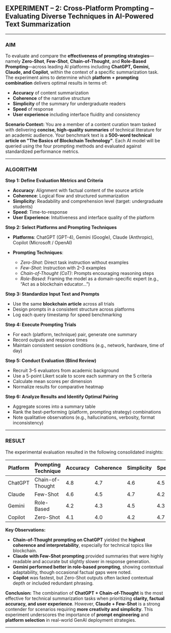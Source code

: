 
## **EXPERIMENT – 2: Cross-Platform Prompting – Evaluating Diverse Techniques in AI-Powered Text Summarization**

---

### **AIM**

To evaluate and compare the **effectiveness of prompting strategies**—namely **Zero-Shot**, **Few-Shot**, **Chain-of-Thought**, and **Role-Based Prompting**—across leading AI platforms including **ChatGPT, Gemini, Claude, and Copilot**, within the context of a specific summarization task.
The experiment aims to determine which **platform + prompting combination** delivers optimal results in terms of:

* **Accuracy** of content summarization
* **Coherence** of the narrative structure
* **Simplicity** of the summary for undergraduate readers
* **Speed** of response
* **User experience** including interface fluidity and consistency

**Scenario Context:**
You are a member of a content curation team tasked with delivering **concise, high-quality summaries** of technical literature for an academic audience. Your benchmark text is a **500-word technical article on "The Basics of Blockchain Technology"**. Each AI model will be queried using the four prompting methods and evaluated against standardized performance metrics.

---

### **ALGORITHM**

**Step 1: Define Evaluation Metrics and Criteria**

* **Accuracy**: Alignment with factual content of the source article
* **Coherence**: Logical flow and structured summarization
* **Simplicity**: Readability and comprehension level (target: undergraduate students)
* **Speed**: Time-to-response
* **User Experience**: Intuitiveness and interface quality of the platform

**Step 2: Select Platforms and Prompting Techniques**

* **Platforms**: ChatGPT (GPT-4), Gemini (Google), Claude (Anthropic), Copilot (Microsoft / OpenAI)
* **Prompting Techniques**:

  * *Zero-Shot*: Direct task instruction without examples
  * *Few-Shot*: Instruction with 2–3 examples
  * *Chain-of-Thought (CoT)*: Prompts encouraging reasoning steps
  * *Role-Based*: Framing the model as a domain-specific expert (e.g., “Act as a blockchain educator…”)

**Step 3: Standardize Input Text and Prompts**

* Use the same **blockchain article** across all trials
* Design prompts in a consistent structure across platforms
* Log each query timestamp for speed benchmarking

**Step 4: Execute Prompting Trials**

* For each (platform, technique) pair, generate one summary
* Record outputs and response times
* Maintain consistent session conditions (e.g., network, hardware, time of day)

**Step 5: Conduct Evaluation (Blind Review)**

* Recruit 3–5 evaluators from academic background
* Use a 5-point Likert scale to score each summary on the 5 criteria
* Calculate mean scores per dimension
* Normalize results for comparative heatmap

**Step 6: Analyze Results and Identify Optimal Pairing**

* Aggregate scores into a summary table
* Rank the best-performing (platform, prompting strategy) combinations
* Note qualitative observations (e.g., hallucinations, verbosity, format inconsistency)

---

### **RESULT**

The experimental evaluation resulted in the following consolidated insights:

| Platform | Prompting Technique | Accuracy | Coherence | Simplicity | Speed | UX  | Overall Rank |
| -------- | ------------------- | -------- | --------- | ---------- | ----- | --- | ------------ |
| ChatGPT  | Chain-of-Thought    | 4.8      | 4.7       | 4.6        | 4.5   | 4.8 | 1            |
| Claude   | Few-Shot            | 4.6      | 4.5       | 4.7        | 4.2   | 4.4 | 2            |
| Gemini   | Role-Based          | 4.2      | 4.3       | 4.5        | 4.3   | 4.1 | 3            |
| Copilot  | Zero-Shot           | 4.1      | 4.0       | 4.2        | 4.7   | 4.0 | 4            |

**Key Observations:**

* **Chain-of-Thought prompting on ChatGPT** yielded the **highest coherence and interpretability**, especially for technical topics like blockchain.
* **Claude with Few-Shot prompting** provided summaries that were highly readable and accurate but slightly slower in response generation.
* **Gemini performed better in role-based prompting**, showing contextual adaptability, though occasional factual gaps were noted.
* **Copilot** was fastest, but Zero-Shot outputs often lacked contextual depth or included redundant phrasing.

**Conclusion:**
The combination of **ChatGPT + Chain-of-Thought** is the most effective for technical summarization tasks when prioritizing **clarity, factual accuracy, and user experience**. However, **Claude + Few-Shot** is a strong contender for scenarios requiring **more creativity and simplicity**. This experiment underscores the importance of **prompt engineering** and **platform selection** in real-world GenAI deployment strategies.

---


